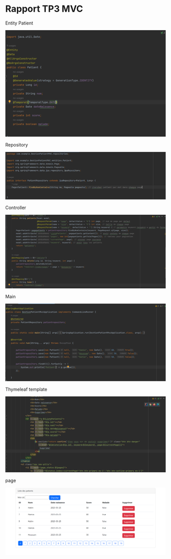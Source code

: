 <h1>Rapport TP3 MVC</h1>

<p>Entity Patient</p>
<img src="images/Patient.png"/>

<p>Repository</p>
<img src="images/PatientRepository.png"/>

<p>Controller</p>
<img src="images/PatientController.png" />

<p>Main</p>
<img src="images/main.png" />

<p>Thymeleaf template</p>
<img src="images/patientsTHYMELEAF.png" />

<p>page</p>
<img src="images/page.png" />